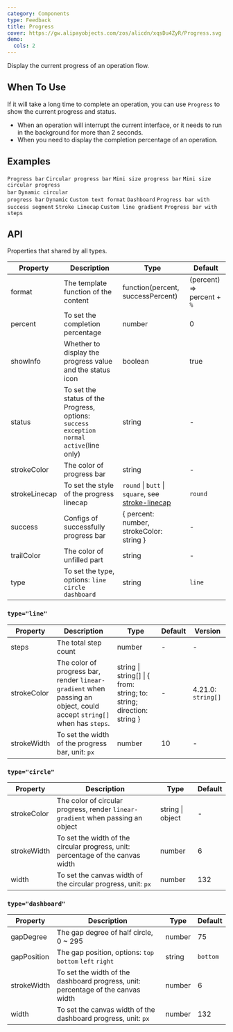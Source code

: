 ```yaml
---
category: Components
type: Feedback
title: Progress
cover: https://gw.alipayobjects.com/zos/alicdn/xqsDu4ZyR/Progress.svg
demo:
  cols: 2
---
```


Display the current progress of an operation flow.

## When To Use

If it will take a long time to complete an operation, you can use `Progress` to show the current progress and status.

- When an operation will interrupt the current interface, or it needs to run in the background for more than 2 seconds.
- When you need to display the completion percentage of an operation.

## Examples

<code src="./demo/line.tsx">Progress bar</code>
<code src="./demo/circle.tsx">Circular progress bar</code>
<code src="./demo/line-mini.tsx">Mini size progress bar</code>
<code src="./demo/circle-mini.tsx">Mini size circular progress bar</code>
<code src="./demo/circle-dynamic.tsx">Dynamic circular progress bar</code>
<code src="./demo/dynamic.tsx">Dynamic</code>
<code src="./demo/format.tsx">Custom text format</code>
<code src="./demo/dashboard.tsx">Dashboard</code>
<code src="./demo/segment.tsx">Progress bar with success segment</code>
<code src="./demo/linecap.tsx">Stroke Linecap</code>
<code src="./demo/gradient-line.tsx">Custom line gradient</code>
<code src="./demo/steps.tsx">Progress bar with steps</code>

## API

Properties that shared by all types.

| Property      | Description                                                                                    | Type                                                                                                                     | Default                    |
| ------------- | ---------------------------------------------------------------------------------------------- | ------------------------------------------------------------------------------------------------------------------------ | -------------------------- |
| format        | The template function of the content                                                           | function(percent, successPercent)                                                                                        | (percent) => percent + `%` |
| percent       | To set the completion percentage                                                               | number                                                                                                                   | 0                          |
| showInfo      | Whether to display the progress value and the status icon                                      | boolean                                                                                                                  | true                       |
| status        | To set the status of the Progress, options: `success` `exception` `normal` `active`(line only) | string                                                                                                                   | -                          |
| strokeColor   | The color of progress bar                                                                      | string                                                                                                                   | -                          |
| strokeLinecap | To set the style of the progress linecap                                                       | `round` \| `butt` \| `square`, see [stroke-linecap](https://developer.mozilla.org/docs/Web/SVG/Attribute/stroke-linecap) | `round`                    |
| success       | Configs of successfully progress bar                                                           | { percent: number, strokeColor: string }                                                                                 | -                          |
| trailColor    | The color of unfilled part                                                                     | string                                                                                                                   | -                          |
| type          | To set the type, options: `line` `circle` `dashboard`                                          | string                                                                                                                   | `line`                     |

### `type="line"`

| Property    | Description                                                                                                           | Type                                                                  | Default | Version            |
| ----------- | --------------------------------------------------------------------------------------------------------------------- | --------------------------------------------------------------------- | ------- | ------------------ |
| steps       | The total step count                                                                                                  | number                                                                | -       | -                  |
| strokeColor | The color of progress bar, render `linear-gradient` when passing an object, could accept `string[]` when has `steps`. | string \| string[] \| { from: string; to: string; direction: string } | -       | 4.21.0: `string[]` |
| strokeWidth | To set the width of the progress bar, unit: `px`                                                                      | number                                                                | 10      | -                  |

### `type="circle"`

| Property    | Description                                                                     | Type             | Default |
| ----------- | ------------------------------------------------------------------------------- | ---------------- | ------- |
| strokeColor | The color of circular progress, render `linear-gradient` when passing an object | string \| object | -       |
| strokeWidth | To set the width of the circular progress, unit: percentage of the canvas width | number           | 6       |
| width       | To set the canvas width of the circular progress, unit: `px`                    | number           | 132     |

### `type="dashboard"`

| Property    | Description                                                                      | Type   | Default  |
| ----------- | -------------------------------------------------------------------------------- | ------ | -------- |
| gapDegree   | The gap degree of half circle, 0 ~ 295                                           | number | 75       |
| gapPosition | The gap position, options: `top` `bottom` `left` `right`                         | string | `bottom` |
| strokeWidth | To set the width of the dashboard progress, unit: percentage of the canvas width | number | 6        |
| width       | To set the canvas width of the dashboard progress, unit: `px`                    | number | 132      |
